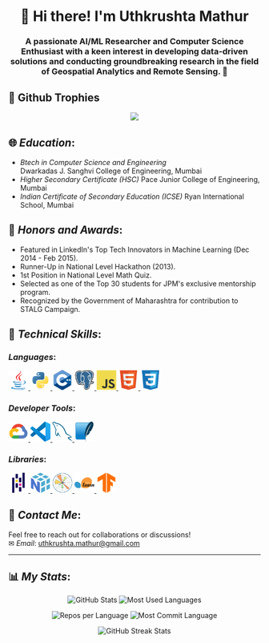 

<h1 align="center">👋 Hi there! I'm Uthkrushta Mathur</h1>
<h3 align="center">A passionate AI/ML Researcher and Computer Science Enthusiast with a keen interest in developing data-driven solutions and conducting groundbreaking research in the field of Geospatial Analytics and Remote Sensing. 🚀</h3>

## 🔗 Github Trophies
<p align="center">
  <img src="https://github-profile-trophy.vercel.app/?username=greaterlapc&theme=darkhub">
</p>

## 🌐 *Education*:
- *Btech in Computer Science and Engineering*  
  Dwarkadas J. Sanghvi College of Engineering, Mumbai
- *Higher Secondary Certificate (HSC)* 
  Pace Junior College of Engineering, Mumbai 
- *Indian Certificate of Secondary Education (ICSE)*
  Ryan International School, Mumbai

## 🏅 *Honors and Awards*:
- Featured in LinkedIn's Top Tech Innovators in Machine Learning (Dec 2014 - Feb 2015).
- Runner-Up in National Level Hackathon (2013).
- 1st Position in National Level Math Quiz.
- Selected as one of the Top 30 students for JPM's exclusive mentorship program.
- Recognized by the Government of Maharashtra for contribution to STALG Campaign.

## 🔧 *Technical Skills*:

### *Languages*:
<p align="left">
  <a href="https://www.java.com" target="_blank"> <img src="https://raw.githubusercontent.com/devicons/devicon/master/icons/java/java-original.svg" alt="java" width="40" height="40"/> </a>
  <a href="https://www.python.org" target="_blank"> <img src="https://raw.githubusercontent.com/devicons/devicon/master/icons/python/python-original.svg" alt="python" width="40" height="40"/> </a>
  <a href="https://en.wikipedia.org/wiki/C%2B%2B" target="_blank"> <img src="https://raw.githubusercontent.com/devicons/devicon/master/icons/cplusplus/cplusplus-original.svg" alt="cpp" width="40" height="40"/> </a>
  <a href="https://www.postgresql.org/" target="_blank"> <img src="https://raw.githubusercontent.com/devicons/devicon/master/icons/postgresql/postgresql-original.svg" alt="postgresql" width="40" height="40"/> </a>
  <a href="https://www.javascript.com/" target="_blank"> <img src="https://raw.githubusercontent.com/devicons/devicon/master/icons/javascript/javascript-original.svg" alt="javascript" width="40" height="40"/> </a>
  <a href="https://www.w3.org/html/" target="_blank"> <img src="https://raw.githubusercontent.com/devicons/devicon/master/icons/html5/html5-original.svg" alt="html" width="40" height="40"/> </a>
  <a href="https://www.w3.org/Style/CSS/" target="_blank"> <img src="https://raw.githubusercontent.com/devicons/devicon/master/icons/css3/css3-original.svg" alt="css" width="40" height="40"/> </a>
</p>

### *Developer Tools*:
<p align="left">
  <a href="https://cloud.google.com/" target="_blank"> <img src="https://raw.githubusercontent.com/devicons/devicon/master/icons/googlecloud/googlecloud-original.svg" alt="googlecloud" width="40" height="40"/> </a>
  <a href="https://code.visualstudio.com/" target="_blank"> <img src="https://raw.githubusercontent.com/devicons/devicon/master/icons/vscode/vscode-original.svg" alt="vscode" width="40" height="40"/> </a>
  <a href="https://www.mysql.com/" target="_blank"> <img src="https://raw.githubusercontent.com/devicons/devicon/master/icons/mysql/mysql-original.svg" alt="mysql" width="40" height="40"/> </a>
  <a href="https://www.sqlite.org/" target="_blank"> <img src="https://raw.githubusercontent.com/devicons/devicon/master/icons/sqlite/sqlite-original.svg" alt="sqlite" width="40" height="40"/> </a>
</p>

### *Libraries*:
<p align="left">
  <a href="https://pandas.pydata.org/" target="_blank"> <img src="https://raw.githubusercontent.com/devicons/devicon/master/icons/pandas/pandas-original.svg" alt="pandas" width="40" height="40"/> </a>
  <a href="https://numpy.org" target="_blank"> <img src="https://raw.githubusercontent.com/devicons/devicon/master/icons/numpy/numpy-original.svg" alt="numpy" width="40" height="40"/> </a>
  <a href="https://matplotlib.org" target="_blank"> <img src="https://raw.githubusercontent.com/devicons/devicon/master/icons/matplotlib/matplotlib-original.svg" alt="matplotlib" width="40" height="40"/> </a>
  <a href="https://scikit-learn.org/" target="_blank"> <img src="https://raw.githubusercontent.com/devicons/devicon/master/icons/scikitlearn/scikitlearn-original.svg" alt="scikit-learn" width="40" height="40"/> </a>
  <a href="https://www.tensorflow.org/" target="_blank"> <img src="https://raw.githubusercontent.com/devicons/devicon/master/icons/tensorflow/tensorflow-original.svg" alt="tensorflow" width="40" height="40"/> </a>
</p>

## 📧 *Contact Me*:
Feel free to reach out for collaborations or discussions!  
✉ *Email*: uthkrushta.mathur@gmail.com

---

## 📊 *My Stats*:

<p align="center">
  <img src="https://github-readme-stats.vercel.app/api?username=greaterlapc&show_icons=true&theme=dark" alt="GitHub Stats" />
  <img src="https://github-readme-stats.vercel.app/api/top-langs/?username=greaterlapc&layout=compact&theme=dark&count_private=true&langs_count=8" alt="Most Used Languages" />
</p>

<p align="center">
  <img src="https://github-profile-summary-cards.vercel.app/api/cards/repos-per-language?username=greaterlapc&theme=github_dark" alt="Repos per Language" />
  <img src="https://github-profile-summary-cards.vercel.app/api/cards/most-commit-language?username=greaterlapc&theme=github_dark" alt="Most Commit Language" />
</p>

<p align="center">
  <img src="https://github-readme-streak-stats.herokuapp.com/?user=greaterlapc&theme=dark" alt="GitHub Streak Stats" />
</p>
